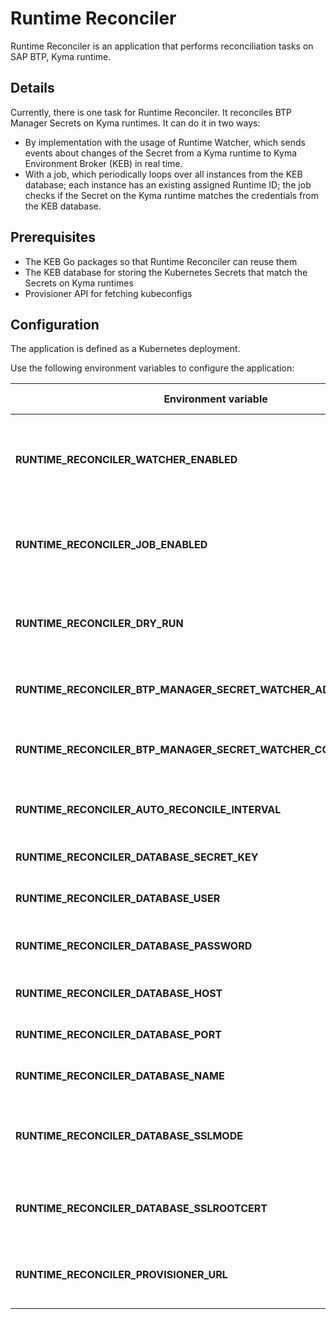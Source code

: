 # Runtime Reconciler

Runtime Reconciler is an application that performs reconciliation tasks on SAP BTP, Kyma runtime.

## Details

Currently, there is one task for Runtime Reconciler. It reconciles BTP Manager Secrets on Kyma runtimes. It can do it in two ways: 
- By implementation with the usage of Runtime Watcher, which sends events about changes of the Secret from a Kyma runtime to Kyma Environment Broker (KEB) in real time. 
- With a job, which periodically loops over all instances from the KEB database; each instance has an existing assigned Runtime ID; the job checks if the Secret on the Kyma runtime matches the credentials from the KEB database.

## Prerequisites

- The KEB Go packages so that Runtime Reconciler can reuse them
- The KEB database for storing the Kubernetes Secrets that match the Secrets on Kyma runtimes
- Provisioner API for fetching kubeconfigs

## Configuration

The application is defined as a Kubernetes deployment.

Use the following environment variables to configure the application:

| Environment variable                                             | Description                                                                                                                      | Default value |
| ---------------------------------------------------------------- | -------------------------------------------------------------------------------------------------------------------------------- | ------------- |
| **RUNTIME_RECONCILER_WATCHER_ENABLED**                           | Specifies whether the application should use Runtime Watcher for reconciliation.                                                                   | `false`        |
| **RUNTIME_RECONCILER_JOB_ENABLED**                               | Specifies whether the application should use the job to reconcile.                                                                       | `false`        |
| **RUNTIME_RECONCILER_DRY_RUN**                                   | Specifies whether to run the application in the dry-run mode.                                                                    | `true`        |
| **RUNTIME_RECONCILER_BTP_MANAGER_SECRET_WATCHER_ADDR**           | Specifies Runtime Watcher's port.                                                                                                       | `0`           |
| **RUNTIME_RECONCILER_BTP_MANAGER_SECRET_WATCHER_COMPONENT_NAME** | Specifies the component name for Runtime Watcher.                                                                                               | `NA`          |
| **RUNTIME_RECONCILER_AUTO_RECONCILE_INTERVAL**                   | Specifies at what intervals the job runs  (in hours).                                                                       | `24`          |
| **RUNTIME_RECONCILER_DATABASE_SECRET_KEY**                       | Specifies the secret key for the database.                                                                                       | optional      |
| **RUNTIME_RECONCILER_DATABASE_USER**                             | Specifies the username for the database.                                                                                         | `postgres`    |
| **RUNTIME_RECONCILER_DATABASE_PASSWORD**                         | Specifies the user password for the database.                                                                                    | `password`    |
| **RUNTIME_RECONCILER_DATABASE_HOST**                             | Specifies the host of the database.                                                                                              | `localhost`   |
| **RUNTIME_RECONCILER_DATABASE_PORT**                             | Specifies the port for the database.                                                                                             | `5432`        |
| **RUNTIME_RECONCILER_DATABASE_NAME**                             | Specifies the name of the database.                                                                                              | `broker`      |
| **RUNTIME_RECONCILER_DATABASE_SSLMODE**                          | Activates the SSL mode for PostgreSQL. See [all the possible values](https://www.postgresql.org/docs/9.1/libpq-ssl.html).       | `disable`     |
| **RUNTIME_RECONCILER_DATABASE_SSLROOTCERT**                      | Specifies the location of CA cert of PostgreSQL. (Optional)                                                                      |  optional     |
| **RUNTIME_RECONCILER_PROVISIONER_URL**                           | Specifies URL for intergration with Provisioner.                                                                                 |   -           |
